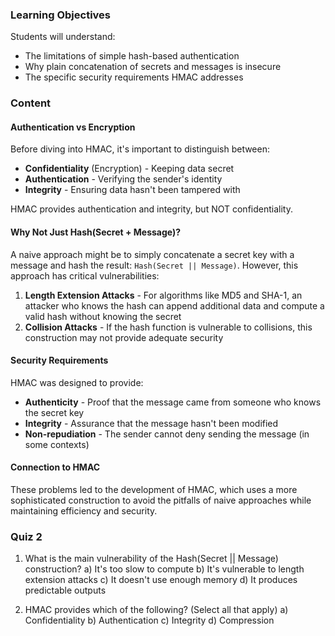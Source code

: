 ### Learning Objectives
Students will understand:
- The limitations of simple hash-based authentication
- Why plain concatenation of secrets and messages is insecure
- The specific security requirements HMAC addresses

### Content

#### Authentication vs Encryption
Before diving into HMAC, it's important to distinguish between:
- **Confidentiality** (Encryption) - Keeping data secret
- **Authentication** - Verifying the sender's identity
- **Integrity** - Ensuring data hasn't been tampered with

HMAC provides authentication and integrity, but NOT confidentiality.

#### Why Not Just Hash(Secret + Message)?
A naive approach might be to simply concatenate a secret key with a message and hash the result: `Hash(Secret || Message)`. However, this approach has critical vulnerabilities:

1. **Length Extension Attacks** - For algorithms like MD5 and SHA-1, an attacker who knows the hash can append additional data and compute a valid hash without knowing the secret
2. **Collision Attacks** - If the hash function is vulnerable to collisions, this construction may not provide adequate security

#### Security Requirements
HMAC was designed to provide:
- **Authenticity** - Proof that the message came from someone who knows the secret key
- **Integrity** - Assurance that the message hasn't been modified
- **Non-repudiation** - The sender cannot deny sending the message (in some contexts)

#### Connection to HMAC
These problems led to the development of HMAC, which uses a more sophisticated construction to avoid the pitfalls of naive approaches while maintaining efficiency and security.

### Quiz 2
1. What is the main vulnerability of the Hash(Secret || Message) construction?
   a) It's too slow to compute
   b) It's vulnerable to length extension attacks
   c) It doesn't use enough memory
   d) It produces predictable outputs

2. HMAC provides which of the following? (Select all that apply)
   a) Confidentiality
   b) Authentication
   c) Integrity
   d) Compression